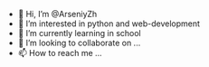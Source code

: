 - 👋 Hi, I’m @ArseniyZh
- 👀 I’m interested in python and web-development
- 🌱 I’m currently learning in school
- 💞️ I’m looking to collaborate on ...
- 📫 How to reach me ...

<!---
ArseniyZh/ArseniyZh is a ✨ special ✨ repository because its `README.md` (this file) appears on your GitHub profile.
You can click the Preview link to take a look at your changes.
--->
